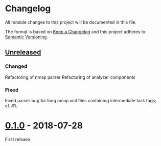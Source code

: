 # Changelog
All notable changes to this project will be documented in this file.

The format is based on [Keep a Changelog](http://keepachangelog.com/en/1.0.0/)
and this project adheres to [Semantic Versioning](http://semver.org/spec/v2.0.0.html).

## [Unreleased]

### Changed
Refactoring of nmap parser
Refactoring of analyzer components

### Fixed
Fixed parser bug for long nmap xml files containing intermediate task tags; cf. #1.

# [0.1.0] - 2018-07-28

First release

[Unreleased]: https://github.com/lukaspustina/nmap-analyze/compare/v0.1.0...HEAD
[0.1.0]: https://github.com/lukaspustina/nmap-analyze/compare/v0.0.2...v0.1.0

